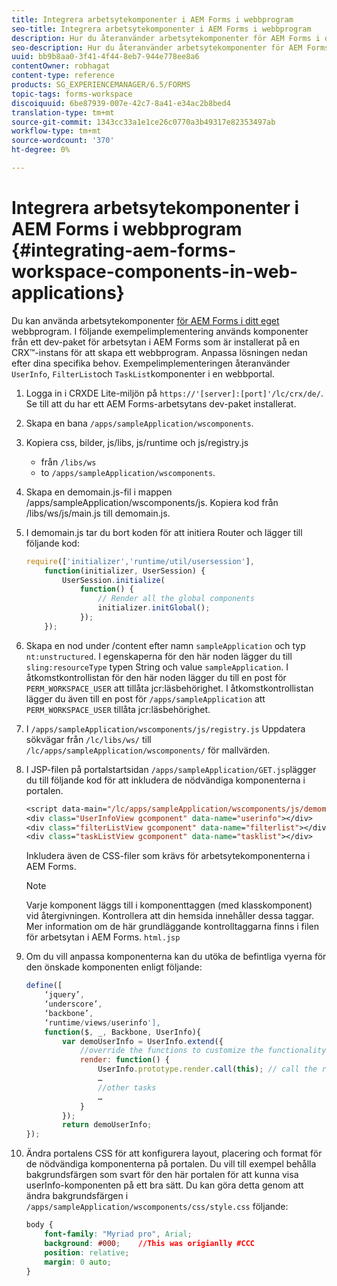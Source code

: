 ```yaml
---
title: Integrera arbetsytekomponenter i AEM Forms i webbprogram
seo-title: Integrera arbetsytekomponenter i AEM Forms i webbprogram
description: Hur du återanvänder arbetsytekomponenter för AEM Forms i dina egna webbappar för att utnyttja funktionaliteten och få en nära integrering.
seo-description: Hur du återanvänder arbetsytekomponenter för AEM Forms i dina egna webbappar för att utnyttja funktionaliteten och få en nära integrering.
uuid: bb9b8aa0-3f41-4f44-8eb7-944e778ee8a6
contentOwner: robhagat
content-type: reference
products: SG_EXPERIENCEMANAGER/6.5/FORMS
topic-tags: forms-workspace
discoiquuid: 6be87939-007e-42c7-8a41-e34ac2b8bed4
translation-type: tm+mt
source-git-commit: 1343cc33a1e1ce26c0770a3b49317e82353497ab
workflow-type: tm+mt
source-wordcount: '370'
ht-degree: 0%

---
```



# Integrera arbetsytekomponenter i AEM Forms i webbprogram {#integrating-aem-forms-workspace-components-in-web-applications}

Du kan använda arbetsytekomponenter [för AEM Forms i ditt eget](/help/forms/using/description-reusable-components.md) webbprogram. I följande exempelimplementering används komponenter från ett dev-paket för arbetsytan i AEM Forms som är installerat på en CRX™-instans för att skapa ett webbprogram. Anpassa lösningen nedan efter dina specifika behov. Exempelimplementeringen återanvänder `UserInfo`, `FilterList`och `TaskList`komponenter i en webbportal.

1. Logga in i CRXDE Lite-miljön på `https://'[server]:[port]'/lc/crx/de/`. Se till att du har ett AEM Forms-arbetsytans dev-paket installerat.
1. Skapa en bana `/apps/sampleApplication/wscomponents`.
1. Kopiera css, bilder, js/libs, js/runtime och js/registry.js

   * från `/libs/ws`
   * to `/apps/sampleApplication/wscomponents`.

1. Skapa en demomain.js-fil i mappen /apps/sampleApplication/wscomponents/js. Kopiera kod från /libs/ws/js/main.js till demomain.js.
1. I demomain.js tar du bort koden för att initiera Router och lägger till följande kod:

   ```javascript
   require(['initializer','runtime/util/usersession'],
       function(initializer, UserSession) {
           UserSession.initialize(
               function() {
                   // Render all the global components
                   initializer.initGlobal();
               });
       });
   ```

1. Skapa en nod under /content efter namn `sampleApplication` och typ `nt:unstructured`. I egenskaperna för den här noden lägger du till `sling:resourceType` typen String och value `sampleApplication`. I åtkomstkontrollistan för den här noden lägger du till en post för `PERM_WORKSPACE_USER` att tillåta jcr:läsbehörighet. I åtkomstkontrollistan lägger du även till en post för `/apps/sampleApplication` att `PERM_WORKSPACE_USER` tillåta jcr:läsbehörighet.
1. I `/apps/sampleApplication/wscomponents/js/registry.js` Uppdatera sökvägar från `/lc/libs/ws/` till `/lc/apps/sampleApplication/wscomponents/` för mallvärden.
1. I JSP-filen på portalstartsidan `/apps/sampleApplication/GET.jsp`lägger du till följande kod för att inkludera de nödvändiga komponenterna i portalen.

   ```jsp
   <script data-main="/lc/apps/sampleApplication/wscomponents/js/demomain" src="/lc/apps/sampleApplication/wscomponents/js/libs/require/require.js"></script>
   <div class="UserInfoView gcomponent" data-name="userinfo"></div>
   <div class="filterListView gcomponent" data-name="filterlist"></div>
   <div class="taskListView gcomponent" data-name="tasklist"></div>
   ```

   Inkludera även de CSS-filer som krävs för arbetsytekomponenterna i AEM Forms.

   >[!NOTE]
   >
   >Varje komponent läggs till i komponenttaggen (med klasskomponent) vid återgivningen. Kontrollera att din hemsida innehåller dessa taggar. Mer information om de här grundläggande kontrolltaggarna finns i filen för arbetsytan i AEM Forms. `html.jsp`

1. Om du vill anpassa komponenterna kan du utöka de befintliga vyerna för den önskade komponenten enligt följande:

   ```javascript
   define([
       ‘jquery’,
       ‘underscore’,
       ‘backbone’,
       ‘runtime/views/userinfo'],
       function($, _, Backbone, UserInfo){
           var demoUserInfo = UserInfo.extend({
               //override the functions to customize the functionality
               render: function() {
                   UserInfo.prototype.render.call(this); // call the render function of the super class
                   …
                   //other tasks
                   …
               }
           });
           return demoUserInfo;
   });
   ```

1. Ändra portalens CSS för att konfigurera layout, placering och format för de nödvändiga komponenterna på portalen. Du vill till exempel behålla bakgrundsfärgen som svart för den här portalen för att kunna visa userInfo-komponenten på ett bra sätt. Du kan göra detta genom att ändra bakgrundsfärgen i `/apps/sampleApplication/wscomponents/css/style.css` följande:

   ```css
   body {
       font-family: "Myriad pro", Arial;
       background: #000;    //This was origianlly #CCC
       position: relative;
       margin: 0 auto;
   }
   ```
